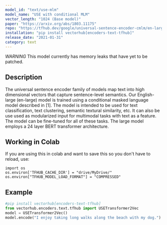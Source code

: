 ```yaml
---
model_id: "text/use-mlm"
model_name: "USE with conditional MLM"
vector_length: "1024 (Base model)"
paper: "https://arxiv.org/abs/1803.11175" 
repo: "https://tfhub.dev/google/universal-sentence-encoder-cmlm/en-large/1"
installation: "pip install vectorhub[encoders-text-tfhub]"
release_date: "2021-01-31"
category: text
---
```


*WARNING* This model currently has memory leaks that have yet to be patched. 

## Description

The universal sentence encoder family of models map text into high dimensional vectors that capture sentence-level semantics. Our English-large (en-large) model is trained using a conditional masked language model described in [1]. The model is intended to be used for text classification, text clustering, semantic textural similarity, etc. It can also be use used as modularized input for multimodal tasks with text as a feature. The model can be fine-tuned for all of these tasks. The large model employs a 24 layer BERT transformer architecture.


## Working in Colab

If you are using this in colab and want to save this so you don't have to reload, use: 

```
import os 
os.environ['TFHUB_CACHE_DIR'] = "drive/MyDrive/"
os.environ["TFHUB_MODEL_LOAD_FORMAT"] = "COMPRESSED"
```

## Example

```python
#pip install vectorhub[encoders-text-tfhub]
from vectorhub.encoders.text.tfhub import USETransformer2Vec
model = USETransformer2Vec()
model.encode("I enjoy taking long walks along the beach with my dog.")
```
